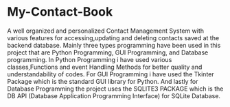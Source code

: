 # My-Contact-Book
A well organized and personalized Contact Management System with various features for accessing,updating and deleting contacts saved at the backend database.
Mainly three types programming have been used in this project that are Python Programming, GUI Programming, and Database programming.
In Python Programming i have used various classes,Functions and event Handling Methods for better quality and understandability of codes.
For GUI Programming i have used the Tkinter Package which is the standard GUI library for Python.
And lastly for Database Programming the project uses the SQLITE3 PACKAGE which is the DB API (Database Application Programming Interface) for SQLite Database.
